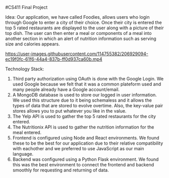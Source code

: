 #CS411 Final Project

Idea: Our application, we have called Foodies, allows users who login through Google
to enter a city of their choice. Once their city is entered the top 5 rated restaurants 
are displayed to the user along with a picture of their top dish. The user can then enter 
a meal or components of a meal into another section in which an alert of nutrition 
information such as serving size and calories appears.


https://user-images.githubusercontent.com/114755382/206929094-ec19f0fc-61f6-44a4-837b-ff0d937ca60b.mp4


Technology Stack:
1. Third party authorization using OAuth is done with the Google Login.
We used Google because we felt that it was a common plateform used and many people 
already have a Google account/email.
2. A MongoDB database is used to store our logged in user information.
We used this structure due to it being schemaless and it allows the types of data 
that are stored to evolve overtime. Also, the key-value pair stores allows you to put 
whatever you like in the value.
3. The Yelp API is used to gather the top 5 rated restaurants for the city entered.
4. The Nutritionix API is used to gather the nutrition information for the meal entered.
5. Frontend is configured using Node and React environments. We found these to be the 
best for our application due to their relative compatibility with eachother and we preferred 
to use JavaScript as our main language.
6. Backend was configured using a Python Flask environment. We found this was the best 
environment to connect the frontend and backend smoothly for requesting and returning of data.  
